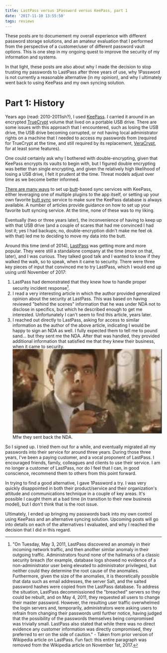 ```yaml
---
title: LastPass versus 1Password versus KeePass, part 1
date: '2017-11-10 13:55:50'
tags: reviews
---
```


These posts are to documement my overall experience with different password storage solutions, and an amateur evaluation that I performed from the perspective of a customer/user of different password vault options. This is one step in my ongoing quest to improve the security of my information and systems.

In that light, these posts are also about why I made the decision to stop trusting my passwords to LastPass after three years of use, why 1Password is not currently a reasonable alternative (in my opinion), and why I ultimately went back to using KeePass and my own syncing solution.

# Part 1: History

Years ago (read: 2010-2011ish?), I used [KeePass](https://keepass.info/). I carried it around in an encrypted [TrueCrypt](http://truecrypt.sourceforge.net/) volume that lived on a portable USB drive. There are some issues with this approach that I encountered, such as losing the USB drive, the USB drive becoming corrupted, or not having local administrator rights on a machine that I needed to access my passwords from (required for TrueCrypt at the time, and still required by its replacement, [VeraCrypt](https://www.veracrypt.fr/en/Home.html), for at least some features).

One could certainly ask why I bothered with double-encrypting, given that KeePass encrypts its vaults to begin with, but I figured double encrypting was better than single encrypting, and given the relatively high likelihood of losing a USB drive, I felt it prudent at the time. Threat models adjust over time as we become better informed.

[There are many ways](https://www.google.com/search?q=keepass+sync) to set up [butt](https://github.com/smrk3r/cloud-to-butt)-based sync services with KeePass, either leveraging one of multiple plugins to the app itself, or setting up your own favorite [butt sync](https://en.wikipedia.org/wiki/Comparison_of_file_synchronization_software) service to make sure the KeePass database is always available.
A number of articles provide guidance on how to set up your favorite butt syncing service. At the time, none of these was to my liking.

Eventually (two or three years later), the inconvenience of having to keep up with that USB drive (and a couple of scares that had me convinced I had lost it; yes I had backups; no, double-encryption didn't make me feel ok with that) led me to deciding to move my data into the butt.

Around this time (end of 2014), [LastPass](https://www.lastpass.com/) was getting more and more popular. They were still a standalone company at the time (more on that, later), and I was curious. They talked good talk and I wanted to know if they walked the walk, so to speak, when it came to security. There were three key pieces of input that convinced me to try LastPass, which I would end up using until November of 2017:
1. LastPass had demonstrated that they knew how to handle proper security incident response[^1].
2. I read a very interesting article in which the author provided generalized opinion about the security at LastPass. This was based on having reviewed "behind the scenes" information that he was under NDA not to disclose in specifics, but which he described enough to get me interested. Unfortunately I can't seem to find this article, years later.
3. I reached out directly to LastPass, asking for access to similar information as the author of the above article, indicating I would be happy to sign an NDA as well. I fully expected them to tell me to pound sand... but they sent me the NDA. After that was handled, they provided additional information that satisfied me that they knew their business, when it came to security.
![stunned](/assets/images/stunned.jpg)
Mfw they sent back the NDA.

So I signed up. I tried them out for a while, and eventually migrated all my passwords into their service for around three years. During those three years, I've been a paying customer, and a vocal proponent of LastPass. I encouraged friends, family, colleagues and clients to use their service.
I am no longer a customer of LastPass, nor do I feel that I can, in good conscience, recommend them to others from this point forward.

In trying to find a good alternative, I gave 1Password a try. I was very quickly disappointed in both their product/service and their organization's attitude and communications technique in a couple of key areas. It's possible I caught them at a bad time (in transition to their new business model), but I don't think that is the root issue.

Ultimately, I ended up bringing my passwords back into my own control using KeePass and an alternative syncing solution. Upcoming posts will go into details on each of the alternatives I evaluated, and why I reached the decision that I did in this regard.

[^1]: "On Tuesday, May 3, 2011, LastPass discovered an anomaly in their incoming network traffic, and then another similar anomaly in their outgoing traffic. Administrators found none of the hallmarks of a classic security breach (for example, database logs showed no evidence of a non-administrator user being elevated to administrator privileges), but neither could they determine the root cause of the anomalies. Furthermore, given the size of the anomalies, it is theoretically possible that data such as email addresses, the server Salt, and the salted password hashes were copied from the LastPass database. To address the situation, LastPass decommissioned the "breached" servers so they could be rebuilt, and on May 4, 2011, they requested all users to change their master password. However, the resulting user traffic overwhelmed the login servers and, temporarily, administrators were asking users to refrain from changing their passwords until further notice, having judged that the possibility of the passwords themselves being compromised was trivially small. LastPass also stated that while there was no direct evidence any customer information was directly compromised, they preferred to err on the side of caution." - Taken from prior version of Wikipedia article on LastPass. Fun fact: this entire paragraph was removed from the Wikipedia article on November 1st, 2017.
